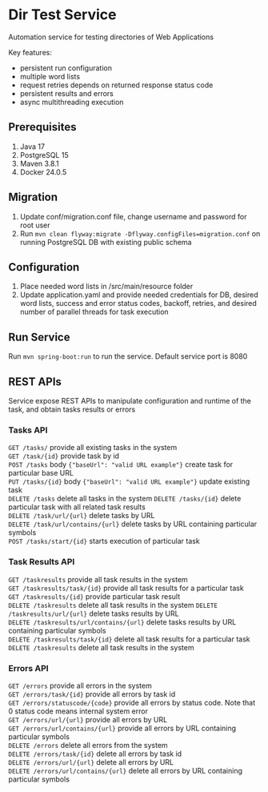 # Dir Test Service

Automation service for testing directories of Web Applications  

Key features:
 - persistent run configuration
 - multiple word lists
 - request retries depends on returned response status code
 - persistent results and errors
 - async multithreading execution

## Prerequisites
1. Java 17
2. PostgreSQL 15
3. Maven 3.8.1
4. Docker 24.0.5

## Migration
1. Update conf/migration.conf file, change username and password for root user
2. Run ```mvn clean flyway:migrate -Dflyway.configFiles=migration.conf``` on running PostgreSQL DB with existing public schema

## Configuration
1. Place needed word lists in /src/main/resource folder
2. Update application.yaml and provide needed credentials for DB, desired word lists, success and error status codes,
backoff, retries, and desired number of parallel threads for task execution  
   
## Run Service
Run ```mvn spring-boot:run``` to run the service. Default service port is 8080

## REST APIs
Service expose REST APIs to manipulate configuration and runtime of the task, and obtain tasks results or errors  

### Tasks API
```GET /tasks/``` provide all existing tasks in the system  
```GET /task/{id}``` provide task by id  
```POST /tasks``` body ```{"baseUrl": "valid URL example"}``` create task for particular base URL  
```PUT /tasks/{id}``` body ```{"baseUrl": "valid URL example"}``` update existing task  
```DELETE /tasks``` delete all tasks in the system
```DELETE /tasks/{id}``` delete particular task with all related task results  
```DELETE /task/url/{url}``` delete tasks by URL  
```DELETE /task/url/contains/{url}``` delete tasks by URL containing particular symbols  
```POST /tasks/start/{id}``` starts execution of particular task

### Task Results API
```GET /taskresults``` provide all task results in the system  
```GET /taskresults/task/{id}``` provide all task results for a particular task  
```GET /taskresults/{id}``` provide particular task result  
```DELETE /taskresults``` delete all task results in the system
```DELETE /taskresults/url/{url}``` delete tasks results by URL  
```DELETE /taskresults/url/contains/{url}``` delete tasks results by URL containing particular symbols  
```DELETE /taskresults/task/{id}``` delete all task results for a particular task  
```DELETE /taskresults``` delete all task results in the system  

### Errors API
```GET /errors``` provide all errors in the system  
```GET /errors/task/{id}``` provide all errors by task id  
```GET /errors/statuscode/{code}``` provide all errors by status code. Note that 0 status code means internal system error  
```GET /errors/url/{url}``` provide all errors by URL  
```GET /errors/url/contains/{url}``` provide all errors by URL containing particular symbols  
```DELETE /errors``` delete all errors from the system  
```DELETE /errors/task/{id}``` delete all errors by task id  
```DELETE /errors/url/{url}``` delete all errors by URL  
```DELETE /errors/url/contains/{url}``` delete all errors by URL containing particular symbols  

